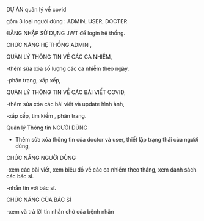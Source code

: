 DỰ ÁN quản lý về covid

gồm 3 loại người dùng : ADMIN, USER, DOCTER

ĐĂNG NHẬP SỬ DỤNG JWT để login hệ thống.

CHỨC NĂNG HỆ THỐNG ADMIN , 

QUẢN LÝ THÔNG TIN VỀ CÁC CA NHIỄM,

-thêm sửa xóa số lượng các ca nhiễm theo ngày.

-phân trang, xắp xếp,

QUẢN LÝ THÔNG TIN VỀ CÁC BÀI VIẾT COVID,

-thêm sửa xóa các bài viết và update hình ảnh,

-xắp xếp, tìm kiếm , phân trang.

Quản lý Thông tin NGƯỜI DÙNG

- Thêm sửa xóa thông tin của doctor và user, thiết lập trạng thái của người dùng,
  
CHỨC NĂNG NGƯỜI DÙNG

-xem các bài viết, xem biểu đồ về các ca nhiễm theo tháng, xem danh sách các bác sĩ.

-nhắn tin với bác sĩ.


CHỨC NĂNG CỦA BÁC SĨ 

-xem và trả lời tin nhắn chờ của bệnh nhân
